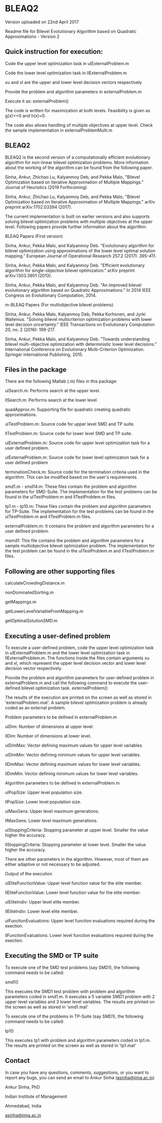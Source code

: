 # BLEAQ2
Version uploaded on 22nd April 2017

Readme file for Bilevel Evolutionary Algorithm based on Quadratic Approximations - Version 2


Quick instruction for execution:
------------------------------------------------------------------------
Code the upper level optimization task in ulExternalProblem.m

Code the lower level optimization task in llExternalProblem.m

xu and xl are the upper and lower level decision vectors respectively

Provide the problem and algorithm parameters in externalProblem.m

Execute it as: externalProblem()

The code is written for maximization at both levels. Feasibility is given as g(x)<=0 and h(x)=0.

The code also allows handling of multiple objectives at upper level. Check the sample implementation in externalProblemMulti.m


BLEAQ2
------------------------------------------------------------------------
BLEAQ2 is the second version of a computationally efficient evolutionary algorithm for non-linear bilevel optimization problems. More information about the working of the algorithm can be found from the following paper.

Sinha, Ankur, Zhichao Lu, Kalyanmoy Deb, and Pekka Malo, "Bilevel Optimization based on Iterative Approximation of Multiple Mappings." Journal of Heuristics (2019 Forthcoming)

Sinha, Ankur, Zhichao Lu, Kalyanmoy Deb, and Pekka Malo, "Bilevel Optimization based on Iterative Approximation of Multiple Mappings." arXiv preprint arXiv:1702.03394 (2017).

The current implementation is built on earlier versions and also supports solving bilevel optimization problems with multiple objectives at the upper level. Following papers provide further information about the algorithm.

BLEAQ Papers (First version)

Sinha, Ankur, Pekka Malo, and Kalyanmoy Deb. "Evolutionary algorithm for bilevel optimization using approximations of the lower level optimal solution mapping." European Journal of Operational Research 257.2 (2017): 395-411.

Sinha, Ankur, Pekka Malo, and Kalyanmoy Deb. "Efficient evolutionary algorithm for single-objective bilevel optimization." arXiv preprint arXiv:1303.3901 (2013).

Sinha, Ankur, Pekka Malo, and Kalyanmoy Deb. "An improved bilevel evolutionary algorithm based on Quadratic Approximations." In 2014 IEEE Congress on Evolutionary Computation, 2014.

m-BLEAQ Papers (For multiobjective bilevel problems)

Sinha, Ankur, Pekka Malo, Kalyanmoy Deb, Pekka Korhonen, and Jyrki Wallenius. "Solving bilevel multicriterion optimization problems with lower level decision uncertainty." IEEE Transactions on Evolutionary Computation 20, no. 2 (2016): 199-217.

Sinha, Ankur, Pekka Malo, and Kalyanmoy Deb. "Towards understanding bilevel multi-objective optimization with deterministic lower level decisions." International Conference on Evolutionary Multi-Criterion Optimization. Springer International Publishing, 2015.


Files in the package
------------------------------------------------------------------------
There are the following Matlab (.m) files in this package:

ulSearch.m: Performs search at the upper level.

llSearch.m: Performs search at the lower level.

quadApprox.m: Supporting file for quadratic creating quadratic approximations.

ulTestProblem.m: Source code for upper level SMD and TP suite.

llTestProblem.m: Source code for lower level SMD and TP suite.

ulExternalProblem.m: Source code for upper level optimization task for a user defined problem.

ulExternalProblem.m: Source code for lower level optimization task for a user defined problem

terminationCheck.m: Source code for the termination criteria used in the algorithm. This can be modified based on the user's requirements.

smd1.m - smd14.m: These files contain the problem and algorithm parameters for SMD-Suite. The implementation for the test problems can be found in the ulTestProblem.m and llTestProblem.m files.

tp1.m - tp10.m: These files contain the problem and algorithm parameters for TP-Suite. The implementation for the test problems can be found in the ulTestProblem.m and llTestProblem.m files.

externalProblem.m: It contains the problem and algorithm parameters for a user defined problem.

msmd1: This file contains the problem and algorithm parameters for a sample multiobjective bilevel optimization problem. The implementation for the test problem can be found in the ulTestProblem.m and llTestProblem.m files.

Following are other supporting files
------------------------------------------------------------------------
calculateCrowdingDistance.m

nonDominatedSorting.m

getMappings.m

getLowerLevelVariableFromMapping.m

getOptimalSolutionSMD.m


Executing a user-defined problem
------------------------------------------------------------------------
To execute a user-defined problem, code the upper level optimization task in ulExternalProblem.m and the lower level optimization task in llExternalProblem.m. The functions inside the files contain arguments xu and xl, which represent the upper level decision vector and lower level decision vector respectively.

Provide the problem and algorithm parameters for user-defined problem in externalProblem.m and call the following command to execute the user-defined bilevel optimization task.
externalProblem()

The results of the execution are printed on the screen as well as stored in 'externalProblem.mat'. A sample bilevel optimization problem is already coded as an external problem.

Problem parameters to be defined in externalProblem.m

ulDim: Number of dimensions at upper level.

llDim: Number of dimensions at lower level.

ulDimMax: Vector defining maximum values for upper level variables.

ulDimMin: Vector defining minimum values for upper level variables.

llDimMax: Vector defining maximum values for lower level variables.

llDimMin: Vector defining minimum values for lower level variables.

Algorithm parameters to be defined in externalProblem.m

ulPopSize: Upper level population size.

llPopSize: Lower level population size.

ulMaxGens: Upper level maximum generations.

llMaxGens: Lower level maximum generations.

ulStoppingCriteria: Stopping parameter at upper level. Smaller the value higher the accuracy.

llStoppingCriteria: Stopping parameter at lower level. Smaller the value higher the accuracy.

There are other parameters in the algorithm. However, most of them are either adaptive or not necessary to be adjusted.

Output of the execution

ulEliteFunctionValue: Upper level function value for the elite member.

llEliteFunctionValue: Lower level function value for the elite member.

ulEliteIndiv: Upper level elite member.

llEliteIndiv: Lower level elite member.

ulFunctionEvaluations: Upper level function evaluations required during the exection.

llFunctionEvaluations: Lower level function evaluations required during the exection.


Executing the SMD or TP suite
------------------------------------------------------------------------
To execute one of the SMD test problems (say SMD1), the following command needs to be called:

smd1()

This executes the SMD1 test problem with problem and algorithm parameters coded in smd1.m. It executes a 5 variable SMD1 problem with 2 upper level variables and 3 lower level variables. The results are printed on the screen as well as stored in 'smd1.mat'

To execute one of the problems in TP-Suite (say SMD1), the following command needs to be called:

tp1()

This executes tp1 with problem and algorithm parameters coded in tp1.m. The results are printed on the screen as well as stored in 'tp1.mat'


Contact
------------------------------------------------------------------------
In case you have any questions, comments, suggestions, or you want to report any bugs, you can send an email to Ankur Sinha (asinha@iima.ac.in)

Ankur Sinha, PhD

Indian Institute of Management

Ahmedabad, India

asinha@iima.ac.in
